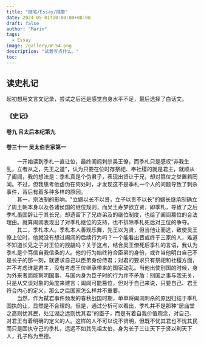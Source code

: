 ```yaml
---
title: "随笔/Essay/随筆"
date: 2024-05-01T10:00:00+08:00
draft: false
author: "Marin"
tags:
  - Essay
image: /gallery/W-54.png
description: "试着写点什么。"
toc: 
---
```


<!-- 
## 2024.09.22 
&emsp;&emsp;秋分时节，秋高气爽。今天难得走出家门，便感到天气一改几周前的闷热，微风抚人，心旷神怡。台风暴雨过后，迎来了又一个秋天。这个文件夹我早在5月1日劳动节便建立了，准备记点什么东西，在锻炼写作的同时以备他时之用。但值得疑问的是为什么过了近5个月我才动笔写第一篇文章，或者说为什么在今天准备写点什么。<br>
&emsp;&emsp;其实原因很简单，之前不写单纯是自己胸无笔墨、无处下手，自认为知识不够便一拖再拖，只是怠惰。那为什么今天又准备写点什么了呢。我认为，作为第一篇文章，还是有必要介绍一下最近的心路历程。<br>
&emsp;&emsp;首先，最近看完了几部优秀的历史剧，如《朱元璋》、《雍正王朝》，这些剧集往往和历史偏差很多，但看这些剧的重点在于看人；剧里的那些名人，无论好坏，往往都有超人之识、非凡之志，网上那些认为古人为无智者的言论总是令人耻笑。此外，在吃饭时B站TV端也经常推送相关历史科普视频和《大明王朝1566》的解说等——后者往往长达半小时，足以打发吃饭时间，另一方面，去年我也抽空观看了该剧，在一定程度上这类视频可以完善我对此剧的理解。进一步，这些内容优质的历史剧再一次引起了我对古书、历史的兴趣，重拾起了《大学》、《中庸》、《史记》、《古文观止》的阅读。“‌前事不忘，‌后事之师。”不读历史，难以明智，如今，独断性言论在网上层出不穷正是例证。因此，想要有这些历史名人的思维力，必须整合知识，学习写作，将自己的思想用文字表达出来。恰好晚上看到了有意思的东西，引起了我写作的兴趣，便有了这第一篇文章。<br>
&emsp;&emsp;我个人喜欢让电脑一直活动着，在洗澡时电脑必须放着视频。今天在选节目的时候正好看到了NHK G(Tokyo)在播放关于中国言论管控的一部自制纪录片，这种片子里最吸引我的倒不是那些没有营养的观点，其立场一想便知。最重要的往往是里面出场的那些主人翁，用粉墨登场形容也恰如其当。今天的主角从刘力朋而起，一个自称是前微博审核人员，如今在美国。同其他同类一样，他有着汇集自己观点的网站，往往张贴着一些所谓“秘史资料”、“禁书”；他形容自己逃出了真理部，现在有冠自己以真理部编辑之名，仿佛自己已然掌握了真理。再搜索相关书籍，找到了[《作文与做人》](https://ribao.xyxww.com.cn/html/2011-07/20/content_36150.htm)一文，本文作者10年前在信阳日报就已经驳斥了这一书籍所谓的“隐藏的真理”，直言这些书是出卖灵魂、利益使然。这些书籍就像过去几千年中的那些野史一样，作者个人立场严重真实性十不存一，往往只能在乡野之间传播，现在摇身一变成为了攻击的武器，也正是NHK所谓“认知战”的利器。此外，本文中还提到了李锐，以秘书自称而行专断之言，形容他人为独裁者而自己却成为了历史讲述者的权威，似乎自己拨开了重重迷雾揭露了世人所不知的真相。这种人还能身处国之高位，得以善终，我们也必能想到其后代境况——夺国家之利以利私，叛国家之恩以投名。其女李南央以父亲之位，得到外派任职的机会，而后定居国外，成了其父在外面的喉舌；父女遥想呼应，好不热闹。有趣的是，这两人在百度百科上都有词条，想必也是一位了解此事的人所编篡（历史版本中有两重合用户：申义亚-2019-02-28 17:30、2019-02-22 22:01；w_ou-2021-07-08 17:02、	2021-01-26 10:34）。<br>
&emsp;&emsp;美国之音，正是这些人施展自己笔墨的舞台；不是*The Economist*，也不是*The New Yorker*这些专业的评论杂志，而是有着特定阅读群体、以中文为载体的宣传报道——这不是“认知战”武器还能是什么呢。其中有的人是利益使然，当然真相信这是真正的“真理报”的人想必也不在少数。这里必须要提到的是“位”：所有的物体处于不同的“位”上，有的呈现出断裂的位次，如社会阶级，也有呈现为连续铳的位，如善恶的变化。在这里，美国之音呈现的是以中国为对立端的反位，如果忘记了它是正-反对立位中的一位而进行判断，就会谬之千里；这里不存在显性上位，即可以凭借上位去轻松得到结论，必须要有足够的辨别力才能有所得。致知在于格物，格物在于识位；识位而后物格知致。<br>
&emsp;&emsp;现如今，作为网络主要亚文化之一的神兔之分往往是社群区分的标准，而与之类似的区分在十多年前往往更盛，恨国言论居于上风，意林文大行其道。李锐到美国大叹其奇伟瑰丽，以为此远胜社会主义——难道这能够称之为有着辩证唯物主义的党员吗，遑论其学习了解过马克思思想，甚至是其他社会科学知识，此为天下熙熙往往为利者之典范、中饱私囊卖国求荣之典范；这种人被开除党籍理所应当，之后却能复出再次身居高位也是令人咋舌。为李锐整理口述的编篡者丁东，也在社科院任职，其所著文也是典型的公知体——难以想象10年前多少人文领域的他国口舌在国内呼风唤雨。<br>
&emsp;&emsp;10年来，什么改变了新一代年轻人的观点，又是什么导致了现在网络舆论的跌宕起伏，唯有一事，那便是生活。生活好，万般和谐；反之，情况一变，风云起伏。古今中外，无不一是如此。当然，断不能要求或假设所有人都能做到客观分析，可以说无人能做到这点，但是当每个人阅读文章、发表评论时，务必要三思而行。多数网络言论在评价历史事件时往往都会犯以下错误：一、皆以静观古今事，仿佛过去和现在都已然定型，可以定论了；二、以偏释物，解释事物难点在于全面，而许多人往往如此而不自知；此两者其实都是著者基于自己已存在的观点而采取的解释方法，而并非论证得出的真理。因此，要在信息复杂的网络中习得真知识，必须要认识到自己的“位”、他物的“位”，才能作出好的判断和选择。
-->

## 读史札记
起初想用文言文记录，尝试之后还是感觉自身水平不足，最后选择了白话文。
### 《史记》

#### 卷九 吕太后本纪第九

#### 卷三十一 吴太伯世家第一
&emsp;&emsp;一开始读到季札一直让位，最终阖闾刺杀吴王僚，而季札只是感叹“非我生乱，立者从之，先王之道”，认为只要在位时存祭祀、奉社稷的就是君主，就顺从了阖闾，我的想法是：季札真是个伪君子，表现出贤让于兄，却对篡位之举置若罔闻。不过，但我思考他虚伪在何处时，才发现这不是季札一个人的问题导致了刺杀事件，背后有着多种多样的原因。<br>
&emsp;&emsp;其一，宗法制的影响。"立嫡以长不以贤，立子以贵不以长"的嫡长继承制确立了周王朝本身以及各诸侯国的继位规则，而吴王寿梦欲立贤，即季札，导致了之后季札虽固辞让于其长兄，却遗留下了兄终弟及的继位制度，也给了阖闾篡位的合法理由。就算阖闾表现出了对季札继位的支持，也不排除季札死后对王位的争夺。<br>
&emsp;&emsp;其二，季札本人。季札本人善观乐舞，先王以为贤，但当他让而逃，致使吴王僚上位时，他就没有想过阖闾的后续行为吗？一个能看出晋或终于三家的人，难道不知道长兄之子对王位的觊觎吗？关于这点，结合吴王僚死后季札的言语，我认为季札是个笃信自我信条的人。他的行为始终符合臣弟的身份，或许当他明白自己不是长子的那一刻，就要求自己以臣弟身份侍君；对君的要求只有祭祀和社稷方面，并不考虑谁是君主，没有考虑王位继承带来的国家动乱。当他出使别国的时候，身为外来者而能察明国事，与国内身为臣子时的行为并不矛盾：别国之事与我无关，只是从交谈对象的角度来建言；阖闾可能篡位，但对于自己来说，只要自己、君王符合内心的定义，那么之后国家怎么样并不重要。<br>
&emsp;&emsp;当然，作为弑君事件频发的春秋战国时期，单单将阖闾刺杀的原因归结于季札固执的让，显然是不合理的。但是，通过分析可以看出，季札并不是那种“居庙堂之高则忧其民，处江湖之远则忧其君”的臣子，而是有着自我价值观念，对自己、对君王有着明确的定义的人。这样的人不可以说不贤明，但既不忧其君也不忧其民而只是固执守己的季札，远远不如其先祖太伯，身为长子三让天下于贤以利天下人，孔子称为至德。